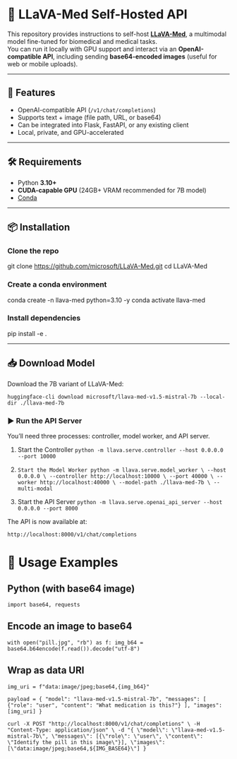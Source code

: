 # 🧪 LLaVA-Med Self-Hosted API

This repository provides instructions to self-host **[LLaVA-Med](https://github.com/microsoft/LLaVA-Med)**, a multimodal model fine-tuned for biomedical and medical tasks.  
You can run it locally with GPU support and interact via an **OpenAI-compatible API**, including sending **base64-encoded images** (useful for web or mobile uploads).

---

## 🚀 Features
- OpenAI-compatible API (`/v1/chat/completions`)
- Supports text + image (file path, URL, or base64)
- Can be integrated into Flask, FastAPI, or any existing client
- Local, private, and GPU-accelerated

---

## 🛠 Requirements
- Python **3.10+**
- **CUDA-capable GPU** (24GB+ VRAM recommended for 7B model)
- [Conda](https://docs.conda.io/projects/conda/en/latest/user-guide/install/)

---

## 📦 Installation


### Clone the repo
git clone https://github.com/microsoft/LLaVA-Med.git
cd LLaVA-Med

### Create a conda environment
conda create -n llava-med python=3.10 -y
conda activate llava-med

### Install dependencies
pip install -e .

---

## 📥 Download Model

Download the 7B variant of LLaVA-Med:

`huggingface-cli download microsoft/llava-med-v1.5-mistral-7b --local-dir ./llava-med-7b`

### ▶️ Run the API Server

You’ll need three processes: controller, model worker, and API server.

1. Start the Controller
`python -m llava.serve.controller --host 0.0.0.0 --port 10000`

2. `Start the Model Worker
python -m llava.serve.model_worker \
  --host 0.0.0.0 \
  --controller http://localhost:10000 \
  --port 40000 \
  --worker http://localhost:40000 \
  --model-path ./llava-med-7b \
  --multi-modal`

3. Start the API Server
`python -m llava.serve.openai_api_server --host 0.0.0.0 --port 8000`


The API is now available at:

`http://localhost:8000/v1/chat/completions`

# 🔗 Usage Examples
## Python (with base64 image)
`import base64, requests`

## Encode an image to base64
`with open("pill.jpg", "rb") as f:
    img_b64 = base64.b64encode(f.read()).decode("utf-8")`

## Wrap as data URI
`img_uri = f"data:image/jpeg;base64,{img_b64}"`

`payload = {
    "model": "llava-med-v1.5-mistral-7b",
    "messages": [
        {"role": "user", "content": "What medication is this?"}
    ],
    "images": [img_uri]
}`


`curl -X POST "http://localhost:8000/v1/chat/completions" \
  -H "Content-Type: application/json" \
  -d "{
    \"model\": \"llava-med-v1.5-mistral-7b\",
    \"messages\": [{\"role\": \"user\", \"content\": \"Identify the pill in this image\"}],
    \"images\": [\"data:image/jpeg;base64,${IMG_BASE64}\"]
  }`